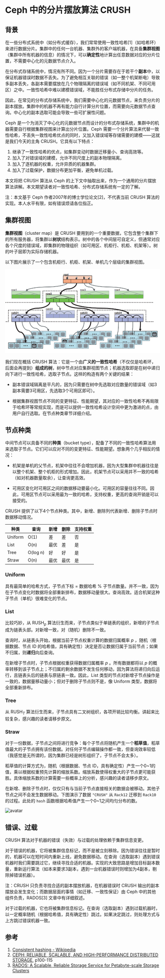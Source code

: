 # Ceph 中的分片摆放算法 CRUSH

## 背景

在一些分布式系统中（如分布式缓存），我们常常使用一致性哈希[1]（如哈希环）来进行数据分片。集群中的任何一台机器、集群外的客户端机器，在具备**集群视图**（集群中所有机器的信息）的情况下，可以**确定性**地计算出任意数据对应的分片位置，不需要中心化的元数据节点介入。

在分布式存储系统中，情况有所不同。因为一个分片需要存在于若干个**副本**中，以保证机器错误时数据不丢失。为了避免相互关联的错误（如一整个机架断电）导致多副本丢失，各副本需要摆放在几个物理隔离的错误域（如不同机架、不同可用区）之中。一致性哈希中难以建模错误域，不能胜任分布式存储中分片的任务。

因此，在常见的分布式存储系统中，我们需要中心化的元数据节点，来负责分片的副本摆放。集群中的机器不再有能力自行计算分片位置，而需要向元数据节点查询。中心化的副本选取可能会导致一些可扩展性问题。

Ceph 是一个为消灭了中心化的元数据节点而设计的分布式存储系统，集群中的机器需要自行根据集群视图来计算出分片位置。Ceph 需要一个分片算法来代替一致性哈希，不丢失一致性哈希优点的同时，又加入错误域等存储需要的建模——这就是我们今天的主角 CRUSH。它具有以下特点：

1. 继承了一致性哈希的优点，如集群变动时数据迁移量小、查询高效等。
2. 加入了对错误域的建模，允许不同尺度上的副本物理隔离。
3. 加入了逐机器的权重，允许异质的机器集群。
4. 加入了过载保护，数据分布更加平衡，避免单机过载。

本文将把 CRUSH 算法从 Ceph 的上下文中抽取出来，作为一个通用的分片摆放算法讲解。本文期望读者对一致性哈希、分布式存储系统有一定的了解。

注：本文基于 Ceph 作者2007年的博士学位论文[2]，不代表当前 CRUSH 算法的实现。本人水平有限，如有错误烦请各位指正。

## 集群视图

**集群视图**（cluster map）是 CRUSH 要用到的一个重要数据，它包含整个集群下的所有服务器，将集群以**树状**结构表示。树中的各个中间层可自定义，但通常对应各个尺度的错误域，即集群的物理组织（如可用区、机柜行、机柜、机架等）。树的叶子层即为实际存储机器。

以下图片展示了一个包含机柜行、机柜、机架、单机几个层级的集群视图。

![avatar](./cluster_map.png)

我们现在概括 CRUSH 算法：它是一个由**广义的一致性哈希**（不仅仅是哈希环，后面会再提到）**组成的树**，树中节点对应集群视图节点；机器选取即是在树中递归向下进行一致性哈希，选取子节点。这样的构造有两个关键的结果：

- 副本错误域隔离是平凡的，因为只需要在树中先选取对应数量的错误域（如3副本需要3可用区，先选取3个可用区即可）。

- 根据集群视图节点不同的变更特征、性能期望，其对应的一致性哈希不再局限于哈希环等常规实现，而是可以提供一致性哈希设计空间中更为激进的点，由用户自行选取。在节点种类章节详细介绍。

## 节点种类

中间节点可以具备不同的**种类**（bucket type），配备了不同的一致性哈希算法用来选取子节点。它们可以应对不同的变更特征、性能期望。想象两个几乎相反的情况：

- 机架是单机的父节点，机架中往往不会增加机器，因为大型集群中机器往往是以整个机架、整个机柜的形式增加。因此，机架节点可以采用并不一致的哈希（如对机器数量取余），让查询更高效。

- 可用区变化时可用区之间的数据移动要最小化。可用区的容量往往不同。因此，可用区节点可以采用最为一致的哈希，支持权重，更高的查询开销是可以接受的。

CRUSH 提供了以下4个节点种类。其中，新增、删除列代表新增、删除子节点时数据移动情况。

| 种类    | 查询     | 新增 | 删除 | 支持权重 |
| ------- | -------- | ---- | ---- | -------- |
| Uniform | O(1)     | 差   | 差   | 否       |
| List    | O(n)     | 最优 | 差   | 是       |
| Tree    | O(log n) | 好   | 好   | 是       |
| Straw   | O(n)     | 最优 | 最优 | 是       |

### Uniform

具有最简单的哈希方式，子节点下标 = 数据哈希 % 子节点数量。并不一致，因为在子节点变化时数据将全部重新排布，数据移动量很大。查询高效。适合机架这种子节点（单机）很难变化的节点。

### List

比较巧妙，从 $\text{RUSH}_p$ 算法衍生而来，子节点类似于单链表的组织，新增的子节点成为链表头部。对新增一致，对（随机）删除不一致。

查询时，从链表头开始，根据当前子节点权重计算的数据归属概率 $p$ ，随机（根据数据、节点 ID 的哈希值，具有确定性）决定是否让数据归属于当前节点；如果不归属，则**递归**向后查询。

在新增子节点时，子节点根据权重获得数据归属概率 $p$ 。所有数据都将以 $p$ 的概率转移到该子节点上；不归属的剩余数据不发生任何移动，因为算法将递归向后运行，且链表头后的链表与原链表一致。因此，List 类型的节点对新增子节点操作是一致的，数据量移动量小；但对于删除子节点则不是，像 Uniform 类型，数据将全部重新排布。

### Tree

从 $\text{RUSH}_T$ 算法衍生而来，子节点具有二叉树组织，各项开销比较均衡。讲起来比较复杂，感兴趣的读者请移步原文。

### Straw

对于一份数据，子节点之间将进行竞争：每个子节点将随机产生一个**稻草值**，稻草值最大的子节点拥有该份数据。对任何子节点编辑操作都一致，但查询效率较低（我感觉是无所谓的，因为集群已经是树形组织了，子节点不会太多）。

稻草值的计算方式为，随机（根据数据、节点 ID，具有确定性）产生一个0~1的值，乘以根据权重预先计算的缩放系数。缩放系数使得权重大的子节点更可能获胜。具体缩放系数的计算需要一些概率上的分析，感兴趣的读者请移步原文。

在新增、删除子节点时，仅仅只有与当前子节点直接相关的数据会被移动。其他子节点之间不会发生数据移动。下图演示了数据 `"CRUSH"` 从 `Rack12` 迁移到 `Rack10` 的过程。此处的 `hash` 函数根据哈希值产生一个0~1之间均匀分布的数。

![avatar](./straw-mig.bmp)

## 错误、过载

CRUSH 算法对于机器的错误（失效）与过载的处理依赖于集群信息变更。

对于错误的机器，它将被集群信息标记，而不是被立刻移除。因为错误往往是暂时的，机器可以在短时间内重新上线，避免数据移动。在查询（选取副本）遇到错误机器时我们需要跳过它，继续寻找合适的机器。实现的大致思路是增加目标副本数量，重新运行算法（如本来要求3副本，遇到一台机器错误时则增加为4副本，剔除掉错误机器）。

注：CRUSH 只负责寻找合适的副本摆放机器，在机器错误时 CRUSH 输出的副本摆放会发生变化；而数据层面的事情（如迁移、一致性保证）由 Ceph 中的其他组件负责，RADOS[3] 文章中有详细叙述。

对于过载的机器，它也将被集群信息标记。在查询（选取副本）遇到过载机器时，以一定概率随机（根据哈希值，具有确定性）跳过。如果决定跳过，则处理方式与上方跳过错误机器一致。

## 参考

1. [Consistent hashing - Wikipedia](https://en.wikipedia.org/wiki/Consistent_hashing)
2. [CEPH: RELIABLE, SCALABLE, AND HIGH-PERFORMANCE DISTRIBUTED STORAGE](https://ceph.com/wp-content/uploads/2016/08/weil-thesis.pdf), p100-115
3. [RADOS: A Scalable, Reliable Storage Service for Petabyte-scale Storage Clusters](http://paperhub.s3.amazonaws.com/2c17e65948cc30625eab3190ffb0d3cb.pdf)
